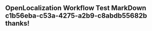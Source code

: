 <properties
ms.topic="hero-topic"
ms.test1="hero-topic"
ms.test2="test"/>

## OpenLocalization Workflow Test MarkDown c1b56eba-c53a-4275-a2b9-c8abdb55682b thanks!

